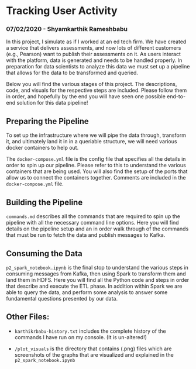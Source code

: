 # Tracking User Activity

### 07/02/2020 - Shyamkarthik Rameshbabu

In this project, I simulate as if I worked at an ed tech firm. We have created a service that
delivers assessments, and now lots of different customers (e.g., Pearson) want
to publish their assessments on it. As users interact with the platform, data is generated and needs to be handled properly. In preparation for data scientists to analyze this data we must set up a pipeline that allows for the data to be transformed and queried.


Below you will find the various stages of this project. The descriptions, code, and visuals for the respective steps are included. Please follow them in order, and hopefully by the end you will have seen one possible end-to-end solution for this data pipeline!


## Preparing the Pipeline

To set up the infrastructure where we will pipe the data through, transform it, and ultimately land it in in a queriable structure, we will need various docker containers to help out.

The `docker-compose.yml` file is the config file that specifies all the details in order to spin up our pipeline. Please refer to this to understand the various containers that are being used. You will also find the setup of the ports that allow us to connect the containers together. Comments are included in the `docker-compose.yml` file.


## Building the Pipeline

`commands.md` describes all the commands that are required to spin up the pipeline with all the necessary command line options. Here you will find details on the pipeline setup and an in order walk through of the commands that must be run to fetch the data and publish messages to Kafka.


## Consuming the Data

`p2_spark_notebook.ipynb` is the final stop to understand the various steps in consuming messages from Kafka, then using Spark to transform them and land them in HDFS. Here you will find all the Python code and steps in order that describe and execute the ETL phase. In addition within Spark we are able to query the data, and perform some analysis to answer some fundamental questions presented by our data. 



## Other Files:

* `karthikrbabu-history.txt` includes the complete history of the commands I have run on my console. (It is un-altered!)


* `/plot_visuals` is the directory that contains (.png) files which are screenshots of the graphs that are visualized and explained in the `p2_spark_notebook.ipynb`


